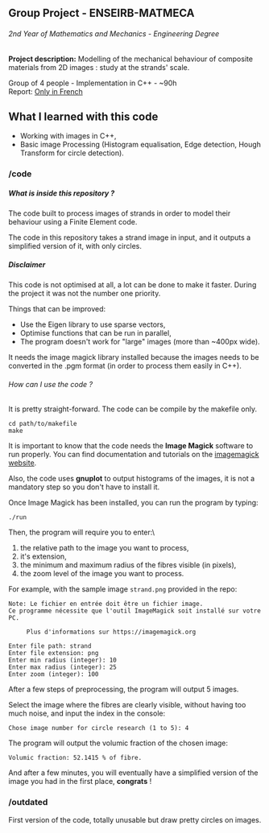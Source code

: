 ## Group Project - ENSEIRB-MATMECA
###### 2nd Year of Mathematics and Mechanics - Engineering Degree

**Project description:** Modelling of the mechanical behaviour of composite materials from 2D images : study at the strands' scale.

Group of 4 people - Implementation in C++ - ~90h\
Report: [Only in French](abrlr.fr/res/TER1819.pdf)

## What I learned with this code
 * Working with images in C++,
 * Basic image Processing (Histogram equalisation, Edge detection, Hough Transform for circle detection).

### /code
##### What is inside this repository ?
The code built to process images of strands in order to model their behaviour using a Finite Element code.

The code in this repository takes a strand image in input, and it outputs a simplified version of it, with only circles.

##### Disclaimer
This code is not optimised at all, a lot can be done to make it faster. During the project it was not the number one priority.

Things that can be improved:
* Use the Eigen library to use sparse vectors,
* Optimise functions that can be run in parallel,
* The program doesn't work for "large" images (more than ~400px wide).

It needs the image magick library installed because the images needs to be converted in the .pgm format (in order to process them easily in C++).



###### How can I use the code ?
It is pretty straight-forward. The code can be compile by the makefile only.
```
cd path/to/makefile
make
```
It is important to know that the code needs the **Image Magick** software to run properly. You can find documentation and tutorials on the [imagemagick website](https://imagemagick.org/index.php).

Also, the code uses **gnuplot** to output histograms of the images, it is not a mandatory step so you don't have to install it.

Once Image Magick has been installed, you can run the program by typing:
```
./run
```
Then, the program will require you to enter:\
1. the relative path to the image you want to process,
2. it's extension,
3. the minimum and maximum radius of the fibres visible (in pixels),
4. the zoom level of the image you want to process.

For example, with the sample image `strand.png` provided in the repo:
```
Note: Le fichier en entrée doit être un fichier image.
Ce programme nécessite que l'outil ImageMagick soit installé sur votre PC.

     Plus d'informations sur https://imagemagick.org

Enter file path: strand
Enter file extension: png
Enter min radius (integer): 10
Enter max radius (integer): 25
Enter zoom (integer): 100
```
After a few steps of preprocessing, the program will output 5 images.

Select the image where the fibres are clearly visible, without having too much noise, and input the index in the console:
```
Chose image number for circle research (1 to 5): 4
```

The program will output the volumic fraction of the chosen image:
```
Volumic fraction: 52.1415 % of fibre.
```
And after a few minutes, you will eventually have a simplified version of the image you had in the first place, **congrats** !

### /outdated
 First version of the code, totally unusable but draw pretty circles on images.
